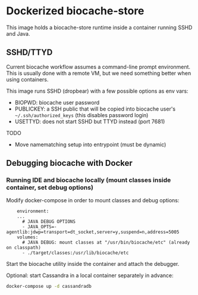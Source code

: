 Dockerized biocache-store
======

This image holds a biocache-store runtime inside a container running SSHD and Java.

## SSHD/TTYD

Current biocache workflow assumes a command-line prompt environment. This is usually done with a remote VM, but we need something better when using containers.

This image runs SSHD (dropbear) with a few possible options as env vars:

* BIOPWD: biocache user password
* PUBLICKEY: a SSH public that will be copied into biocache user's `~/.ssh/authorized_keys` (this disables password login)
* USETTYD: does not start SSHD but TTYD instead (port 7681)

TODO

* Move namematching setup into entrypoint (must be dynamic)

## Debugging biocache with Docker

### Running IDE and biocache locally (mount classes inside container, set debug options)

Modify docker-compose in order to mount classes and debug options:

```
    environment:
    ...
      # JAVA DEBUG OPTIONS
      - JAVA_OPTS=-agentlib:jdwp=transport=dt_socket,server=y,suspend=n,address=5005
    volumes:
      # JAVA DEBUG: mount classes at "/usr/bin/biocache/etc" (already on classpath)
      - ./target/classes:/usr/lib/biocache/etc
```

Start the biocache utility inside the container and attach the debugger.

Optional: start Cassandra in a local container separately in advance:

```sh
docker-compose up -d cassandradb
```
